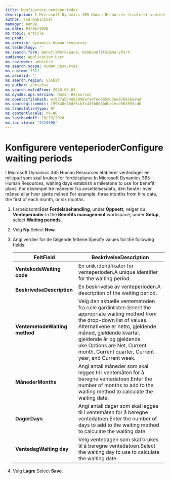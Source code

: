 ```yaml
---
title: Konfigurere venteperioder
description: I Microsoft Dynamics 365 Human Resources etablerer ventedager en milepæl som skal brukes for fordelsplaner.
author: andreabichsel
manager: AnnBe
ms.date: 04/06/2020
ms.topic: article
ms.prod: ''
ms.service: dynamics-human-resources
ms.technology: ''
ms.search.form: BenefitWorkspace, HcmBenefitSummaryPart
audience: Application User
ms.reviewer: anbichse
ms.search.scope: Human Resources
ms.custom: 7521
ms.assetid: ''
ms.search.region: Global
ms.author: anbichse
ms.search.validFrom: 2020-02-03
ms.dyn365.ops.version: Human Resources
ms.openlocfilehash: e1937ab54eb7898afe0fed6659c3ae676626e8ad
ms.sourcegitcommit: 199848e78df5cb7c439b001bdbe1ece963593cdb
ms.translationtype: HT
ms.contentlocale: nb-NO
ms.lasthandoff: 10/13/2020
ms.locfileid: "4419906"
---
```

# <a name="configure-waiting-periods"></a><span data-ttu-id="1e2b0-103">Konfigurere venteperioder</span><span class="sxs-lookup"><span data-stu-id="1e2b0-103">Configure waiting periods</span></span>

<span data-ttu-id="1e2b0-104">I Microsoft Dynamics 365 Human Resources etablerer ventedager en milepæl som skal brukes for fordelsplaner.</span><span class="sxs-lookup"><span data-stu-id="1e2b0-104">In Microsoft Dynamics 365 Human Resources, waiting days establish a milestone to use for benefit plans.</span></span> <span data-ttu-id="1e2b0-105">For eksempel tre måneder fra ansettelsesdato, den første i hver måned eller hver sjette måned.</span><span class="sxs-lookup"><span data-stu-id="1e2b0-105">For example, three months from hire date, the first of each month, or six months.</span></span>   

1. <span data-ttu-id="1e2b0-106">I arbeidsområdet **Fordelsbehandling**, under **Oppsett**, velger du **Venteperioder**.</span><span class="sxs-lookup"><span data-stu-id="1e2b0-106">In the **Benefits management** workspace, under **Setup**, select **Waiting periods**.</span></span>

2. <span data-ttu-id="1e2b0-107">Velg **Ny**.</span><span class="sxs-lookup"><span data-stu-id="1e2b0-107">Select **New**.</span></span>

3. <span data-ttu-id="1e2b0-108">Angi verdier for de følgende feltene:</span><span class="sxs-lookup"><span data-stu-id="1e2b0-108">Specify values for the following fields:</span></span>

   | <span data-ttu-id="1e2b0-109">Felt</span><span class="sxs-lookup"><span data-stu-id="1e2b0-109">Field</span></span> | <span data-ttu-id="1e2b0-110">Beskrivelse</span><span class="sxs-lookup"><span data-stu-id="1e2b0-110">Description</span></span> |
   | --- | --- |
   | <span data-ttu-id="1e2b0-111">**Ventekode**</span><span class="sxs-lookup"><span data-stu-id="1e2b0-111">**Waiting code**</span></span> | <span data-ttu-id="1e2b0-112">En unik identifikator for venteperioden.</span><span class="sxs-lookup"><span data-stu-id="1e2b0-112">A unique identifier for the waiting period.</span></span> |
   | <span data-ttu-id="1e2b0-113">**Beskrivelse**</span><span class="sxs-lookup"><span data-stu-id="1e2b0-113">**Description**</span></span> | <span data-ttu-id="1e2b0-114">En beskrivelse av venteperioden.</span><span class="sxs-lookup"><span data-stu-id="1e2b0-114">A description of the waiting period.</span></span> |
   | <span data-ttu-id="1e2b0-115">**Ventemetode**</span><span class="sxs-lookup"><span data-stu-id="1e2b0-115">**Waiting method**</span></span> | <span data-ttu-id="1e2b0-116">Velg den aktuelle ventemetoden fra rulle gardinlisten.</span><span class="sxs-lookup"><span data-stu-id="1e2b0-116">Select the appropriate waiting method from the drop-down list of values.</span></span> <span data-ttu-id="1e2b0-117">Alternativene er netto, gjeldende måned, gjeldende kvartal, gjeldende år og gjeldende uke.</span><span class="sxs-lookup"><span data-stu-id="1e2b0-117">Options are Net, Current month, Current quarter, Current year, and Current week.</span></span> |
   | <span data-ttu-id="1e2b0-118">**Måneder**</span><span class="sxs-lookup"><span data-stu-id="1e2b0-118">**Months**</span></span> | <span data-ttu-id="1e2b0-119">Angi antall måneder som skal legges til i ventemåten for å beregne ventedatoen.</span><span class="sxs-lookup"><span data-stu-id="1e2b0-119">Enter the number of months to add to the waiting method to calculate the waiting date.</span></span> |
   | <span data-ttu-id="1e2b0-120">**Dager**</span><span class="sxs-lookup"><span data-stu-id="1e2b0-120">**Days**</span></span> | <span data-ttu-id="1e2b0-121">Angi antall dager som skal legges til i ventemåten for å beregne ventedatoen.</span><span class="sxs-lookup"><span data-stu-id="1e2b0-121">Enter the number of days to add to the waiting method to calculate the waiting date.</span></span> |
   | <span data-ttu-id="1e2b0-122">**Ventedag**</span><span class="sxs-lookup"><span data-stu-id="1e2b0-122">**Waiting day**</span></span> | <span data-ttu-id="1e2b0-123">Velg ventedagen som skal brukes til å beregne ventedatoen.</span><span class="sxs-lookup"><span data-stu-id="1e2b0-123">Select the waiting day to use to calculate the waiting date.</span></span> |

4. <span data-ttu-id="1e2b0-124">Velg **Lagre**.</span><span class="sxs-lookup"><span data-stu-id="1e2b0-124">Select **Save**.</span></span>
